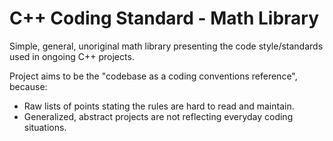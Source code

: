 # C++ Coding Standard - Math Library
Simple, general, unoriginal math library presenting the code style/standards used in ongoing C++ projects.

Project aims to be the "codebase as a coding conventions reference", because:
* Raw lists of points stating the rules are hard to read and maintain.
* Generalized, abstract projects are not reflecting everyday coding situations.
